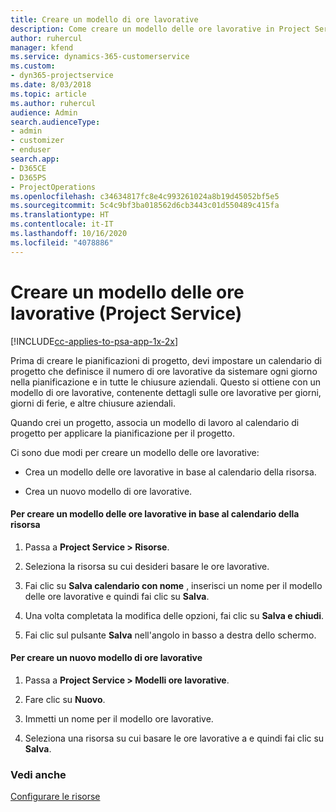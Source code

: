 ```yaml
---
title: Creare un modello di ore lavorative
description: Come creare un modello delle ore lavorative in Project Service
author: ruhercul
manager: kfend
ms.service: dynamics-365-customerservice
ms.custom:
- dyn365-projectservice
ms.date: 8/03/2018
ms.topic: article
ms.author: ruhercul
audience: Admin
search.audienceType:
- admin
- customizer
- enduser
search.app:
- D365CE
- D365PS
- ProjectOperations
ms.openlocfilehash: c34634817fc8e4c993261024a8b19d45052bf5e5
ms.sourcegitcommit: 5c4c9bf3ba018562d6cb3443c01d550489c415fa
ms.translationtype: HT
ms.contentlocale: it-IT
ms.lasthandoff: 10/16/2020
ms.locfileid: "4078886"
---
```

# <a name="create-a-work-hours-template-project-service"></a>Creare un modello delle ore lavorative (Project Service)

[!INCLUDE[cc-applies-to-psa-app-1x-2x](../includes/cc-applies-to-psa-app-1x-2x.md)]

Prima di creare le pianificazioni di progetto, devi impostare un calendario di progetto che definisce il numero di ore lavorative da sistemare ogni giorno nella pianificazione e in tutte le chiusure aziendali. Questo si ottiene con un modello di ore lavorative, contenente dettagli sulle ore lavorative per giorni, giorni di ferie, e altre chiusure aziendali.  
  
 Quando crei un progetto, associa un modello di lavoro al calendario di progetto per applicare la pianificazione per il progetto.  
  
 Ci sono due modi per creare un modello delle ore lavorative:  
  
-   Crea un modello delle ore lavorative in base al calendario della risorsa.  
  
-   Crea un nuovo modello di ore lavorative.  
  
#### <a name="to-create-a-work-hours-template-based-on-a-resources-calendar"></a>Per creare un modello delle ore lavorative in base al calendario della risorsa  
  
1.  Passa a **Project Service > Risorse**.  
  
2.  Seleziona la risorsa su cui desideri basare le ore lavorative.  
  
3.  Fai clic su **Salva calendario con nome** , inserisci un nome per il modello delle ore lavorative e quindi fai clic su **Salva**.  
  
4.  Una volta completata la modifica delle opzioni, fai clic su **Salva e chiudi**.  
  
5.  Fai clic sul pulsante **Salva** nell'angolo in basso a destra dello schermo.  
  
#### <a name="to-create-a-new-work-hours-template"></a>Per creare un nuovo modello di ore lavorative  
  
1.  Passa a **Project Service > Modelli ore lavorative**.  
  
2.  Fare clic su **Nuovo**.  
  
3.  Immetti un nome per il modello ore lavorative.  
  
4.  Seleziona una risorsa su cui basare le ore lavorative a e quindi fai clic su **Salva**.  
  
### <a name="see-also"></a>Vedi anche  
 [Configurare le risorse](../psa/set-up-resources.md)
